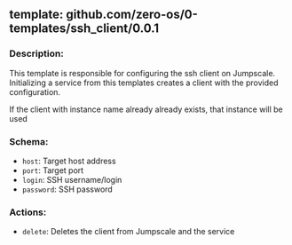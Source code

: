 ## template: github.com/zero-os/0-templates/ssh_client/0.0.1

### Description:

This template is responsible for configuring the ssh client on Jumpscale. Initializing a service from this templates creates a client with the provided configuration.

If the client with instance name already already exists, that instance will be used

### Schema:

- `host`: Target host address
- `port`: Target port
- `login`: SSH username/login
- `password`: SSH password

### Actions:

- `delete`: Deletes the client from Jumpscale and the service
